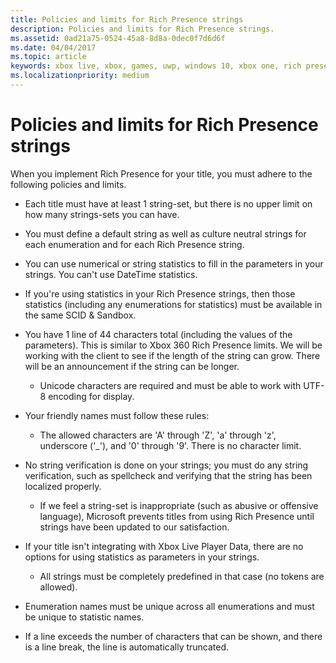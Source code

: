 ```yaml
---
title: Policies and limits for Rich Presence strings
description: Policies and limits for Rich Presence strings.
ms.assetid: 0ad21a75-0524-45a8-8d8a-0dec0f7d6d6f
ms.date: 04/04/2017
ms.topic: article
keywords: xbox live, xbox, games, uwp, windows 10, xbox one, rich presence, policies
ms.localizationpriority: medium
---
```


# Policies and limits for Rich Presence strings

When you implement Rich Presence for your title, you must adhere to the following policies and limits.

-   Each title must have at least 1 string-set, but there is no upper limit on how many strings-sets you can have.

-   You must define a default string as well as culture neutral strings for each enumeration and for each Rich Presence string.

-   You can use numerical or string statistics to fill in the parameters in your strings. You can't use DateTime statistics.

-   If you're using statistics in your Rich Presence strings, then those statistics (including any enumerations for statistics) must be available in the same SCID & Sandbox.

-   You have 1 line of 44 characters total (including the values of the parameters). This is similar to Xbox 360 Rich Presence limits. We will be working with the client to see if the length of the string can grow. There will be an announcement if the string can be longer.
    -   Unicode characters are required and must be able to work with UTF-8 encoding for display.

-   Your friendly names must follow these rules:
    -   The allowed characters are 'A' through 'Z', 'a' through 'z', underscore ('\_'), and '0' through '9'. There is no character limit.

-   No string verification is done on your strings; you must do any string verification, such as spellcheck and verifying that the string has been localized properly.
    -   If we feel a string-set is inappropriate (such as abusive or offensive language), Microsoft prevents titles from using Rich Presence until strings have been updated to our satisfaction.

-   If your title isn't integrating with Xbox Live Player Data, there are no options for using statistics as parameters in your strings.
    -   All strings must be completely predefined in that case (no tokens are allowed).

-   Enumeration names must be unique across all enumerations and must be unique to statistic names.

-   If a line exceeds the number of characters that can be shown, and there is a line break, the line is automatically truncated.
